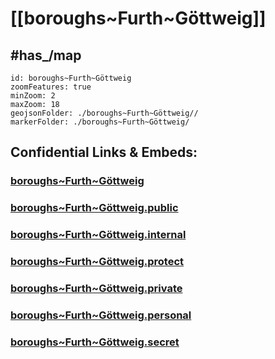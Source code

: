 # [[boroughs~Furth~Göttweig]] 


## #has_/map  



```leaflet
id: boroughs~Furth~Göttweig
zoomFeatures: true 
minZoom: 2 
maxZoom: 18
geojsonFolder: ./boroughs~Furth~Göttweig//
markerFolder: ./boroughs~Furth~Göttweig/
```


## Confidential Links & Embeds: 

### [boroughs~Furth~Göttweig](/_Standards/Earth/Continent/Europe/Europe~Central/Austria/Austrias_States/Niederösterreich/counties~NÖ/Krems~Donau/cities~Krems~Donau/Furth~Göttweig/boroughs~Furth~Göttweig.md) 

### [boroughs~Furth~Göttweig.public](/_public/Earth/Continent/Europe/Europe~Central/Austria/Austrias_States/Niederösterreich/counties~NÖ/Krems~Donau/cities~Krems~Donau/Furth~Göttweig/boroughs~Furth~Göttweig.public.md) 

### [boroughs~Furth~Göttweig.internal](/_internal/Earth/Continent/Europe/Europe~Central/Austria/Austrias_States/Niederösterreich/counties~NÖ/Krems~Donau/cities~Krems~Donau/Furth~Göttweig/boroughs~Furth~Göttweig.internal.md) 

### [boroughs~Furth~Göttweig.protect](/_protect/Earth/Continent/Europe/Europe~Central/Austria/Austrias_States/Niederösterreich/counties~NÖ/Krems~Donau/cities~Krems~Donau/Furth~Göttweig/boroughs~Furth~Göttweig.protect.md) 

### [boroughs~Furth~Göttweig.private](/_private/Earth/Continent/Europe/Europe~Central/Austria/Austrias_States/Niederösterreich/counties~NÖ/Krems~Donau/cities~Krems~Donau/Furth~Göttweig/boroughs~Furth~Göttweig.private.md) 

### [boroughs~Furth~Göttweig.personal](/_personal/Earth/Continent/Europe/Europe~Central/Austria/Austrias_States/Niederösterreich/counties~NÖ/Krems~Donau/cities~Krems~Donau/Furth~Göttweig/boroughs~Furth~Göttweig.personal.md) 

### [boroughs~Furth~Göttweig.secret](/_secret/Earth/Continent/Europe/Europe~Central/Austria/Austrias_States/Niederösterreich/counties~NÖ/Krems~Donau/cities~Krems~Donau/Furth~Göttweig/boroughs~Furth~Göttweig.secret.md)

